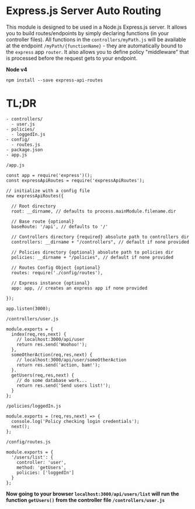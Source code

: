 # Express.js Server Auto Routing

This module is designed to be used in a Node.js Express.js server. It allows you
to build routes/endpoints by simply declaring functions (in your controller files).
All functions in the `controllers/myPath.js` will be available at the endpoint
`/myPath/{functionName}` - they are automatically bound to the `express` app
`router`.
It also allows you to define policy "middleware" that is processed before the
request gets to your endpoint.

**Node v4**

`npm install --save express-api-routes`


TL;DR
======

```
- controllers/
  - user.js
- policies/
  - loggedIn.js
- config/
  - routes.js
- package.json
- app.js
```

`/app.js`
```
const app = require('express')();
const expressApiRoutes = require('expressApiRoutes');

// initialize with a config file
new expressApiRoutes({

  // Root directory
  root: __dirname, // defaults to process.mainModule.filename.dir

  // Base route {optional}
  baseRoute: '/api', // defaults to '/'

  // Controllers directory {required} absolute path to controllers dir
  controllers: __dirname + "/controllers", // default if none provided

  // Policies directory {optional} absolute path to policies dir
  policies: __dirname + "/policies", // default if none provided

  // Routes Config Object {optional}
  routes: require('./config/routes'),

  // Express instance {optional}
  app: app, // creates an express app if none provided

});

app.listen(3000);
```

`/controllers/user.js`
```
module.exports = {
  index(req,res,next) {
    // localhost:3000/api/user
    return res.send('Woohoo!');
  },
  someOtherAction(req,res,next) {
    // localhost:3000/api/user/someOtherAction
    return res.send('action, bam!');
  }.
  getUsers(req,res,next) {
    // do some database work...
    return res.send('Send users list!');
  }
};
```

`/policies/loggedIn.js`
```
module.exports = (req,res,next) => {
  console.log('Policy checking login credentials');
  next();
};
```

`/config/routes.js`
```
module.exports = {
  '/users/list': {
    controller: 'user',
    method: 'getUsers',
    policies: ['loggedIn']
  }
};
```

**Now going to your browser `localhost:3000/api/users/list` will run the
function `getUsers()` from the controller file `/controllers/user.js`**
